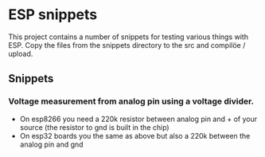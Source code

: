 # ESP snippets

This project contains a number of snippets for testing various things with ESP. Copy the files from the snippets directory to the src and compilöe / upload.

## Snippets

### Voltage measurement from analog pin using a voltage divider.

- On esp8266 you need a 220k resistor between analog pin and + of your source (the resistor to gnd is built in the chip)
- On esp32 boards you the same as above but also a 220k between the analog pin and gnd

